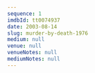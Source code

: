 ```yaml
---
sequence: 1
imdbId: tt0074937
date: 2003-08-14
slug: murder-by-death-1976
medium: null
venue: null
venueNotes: null
mediumNotes: null
---
```


